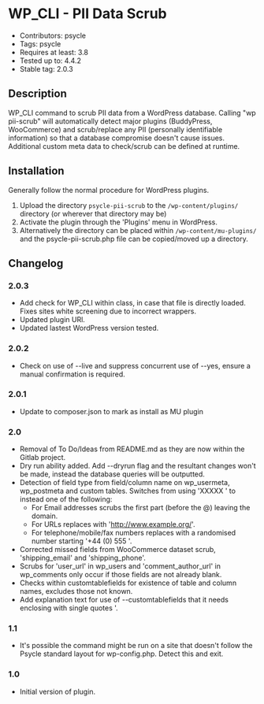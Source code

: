 # WP_CLI - PII Data Scrub

* Contributors: psycle
* Tags: psycle
* Requires at least: 3.8
* Tested up to: 4.4.2
* Stable tag: 2.0.3

## Description

WP_CLI command to scrub PII data from a WordPress database. Calling "wp pii-scrub" will automatically detect major plugins (BuddyPress, WooCommerce) and scrub/replace any PII (personally identifiable information) so that a database compromise doesn't cause issues. Additional custom meta data to check/scrub can be defined at runtime.

## Installation

Generally follow the normal procedure for WordPress plugins.

1. Upload the directory `psycle-pii-scrub` to the `/wp-content/plugins/` directory (or wherever that directory may be)
1. Activate the plugin through the 'Plugins' menu in WordPress.
1. Alternatively the directory can be placed within `/wp-content/mu-plugins/` and the psycle-pii-scrub.php file can be copied/moved up a directory.

## Changelog

### 2.0.3
* Add check for WP_CLI within class, in case that file is directly loaded. Fixes sites white screening due to incorrect wrappers.
* Updated plugin URl.
* Updated lastest WordPress version tested.

### 2.0.2
* Check on use of --live and suppress concurrent use of --yes, ensure a manual confirmation is required.

### 2.0.1
* Update to composer.json to mark as install as MU plugin

### 2.0
* Removal of To Do/Ideas from README.md as they are now within the Gitlab project.
* Dry run ability added. Add --dryrun flag and the resultant changes won't be made, instead the database queries will be outputted.
* Detection of field type from field/column name on wp_usermeta, wp_postmeta and custom tables. Switches from using 'XXXXX ' to instead one of the following:
  * For Email addresses scrubs the first part (before the @) leaving the domain.
  * For URLs replaces with 'http://www.example.org/'.
  * For telephone/mobile/fax numbers replaces with a randomised number starting '+44 (0) 555 '.
* Corrected missed fields from WooCommerce dataset scrub, 'shipping_email' and 'shipping_phone'.
* Scrubs for 'user_url' in wp_users and 'comment_author_url' in wp_comments only occur if those fields are not already blank.
* Checks within customtablefields for existence of table and column names, excludes those not known.
* Add explanation text for use of --customtablefields that it needs enclosing with single quotes '.

### 1.1
* It's possible the command might be run on a site that doesn't follow the Psycle standard layout for wp-config.php. Detect this and exit.

### 1.0
* Initial version of plugin.
